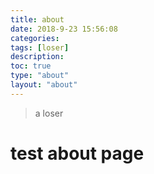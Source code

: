 ```yaml
---
title: about
date: 2018-9-23 15:56:08
categories:  
tags: [loser]
description: 
toc: true
type: "about"
layout: "about"
---
```


> a loser

# test about page